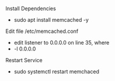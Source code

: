 Install Dependencies
- sudo apt install memcached -y 

Edit file /etc/memcached.conf
- edit listener to 0.0.0.0 on line 35, where
- -l 0.0.0.0

Restart Service
- sudo systemctl restart memchaced
